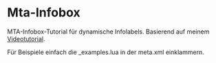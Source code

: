 # Mta-Infobox
MTA-Infobox-Tutorial für dynamische Infolabels.
Basierend auf meinem [Videotutorial](https://youtu.be/tZLXgIbvvZg).

Für Beispiele einfach die _examples.lua in der meta.xml einklammern.